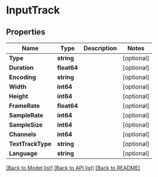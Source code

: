 # InputTrack

## Properties
Name | Type | Description | Notes
------------ | ------------- | ------------- | -------------
**Type** | **string** |  | [optional] 
**Duration** | **float64** |  | [optional] 
**Encoding** | **string** |  | [optional] 
**Width** | **int64** |  | [optional] 
**Height** | **int64** |  | [optional] 
**FrameRate** | **float64** |  | [optional] 
**SampleRate** | **int64** |  | [optional] 
**SampleSize** | **int64** |  | [optional] 
**Channels** | **int64** |  | [optional] 
**TextTrackType** | **string** |  | [optional] 
**Language** | **string** |  | [optional] 

[[Back to Model list]](../README.md#documentation-for-models) [[Back to API list]](../README.md#documentation-for-api-endpoints) [[Back to README]](../README.md)


